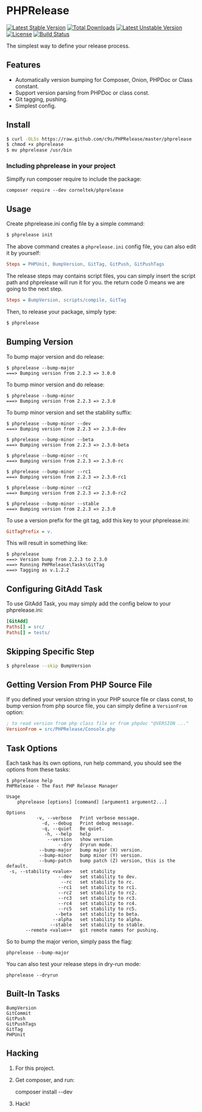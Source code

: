 PHPRelease
==========
[![Latest Stable Version](https://poser.pugx.org/corneltek/phprelease/v/stable)](https://packagist.org/packages/corneltek/phprelease) [![Total Downloads](https://poser.pugx.org/corneltek/phprelease/downloads)](https://packagist.org/packages/corneltek/phprelease) [![Latest Unstable Version](https://poser.pugx.org/corneltek/phprelease/v/unstable)](https://packagist.org/packages/corneltek/phprelease) [![License](https://poser.pugx.org/corneltek/phprelease/license)](https://packagist.org/packages/corneltek/phprelease)
[![Build Status](https://travis-ci.org/c9s/PHPRelease.svg?branch=master)](https://travis-ci.org/c9s/PHPRelease)

The simplest way to define your release process.

Features
---------

- Automatically version bumping for Composer, Onion, PHPDoc or Class constant.
- Support version parsing from PHPDoc or class const.
- Git tagging, pushing.
- Simplest config.

Install
-------

```sh
$ curl -OLSs https://raw.github.com/c9s/PHPRelease/master/phprelease
$ chmod +x phprelease
$ mv phprelease /usr/bin
```

### Including phprelease in your project

Simplfy run composer require to include the package:

    composer require --dev corneltek/phprelease

Usage
-----

Create phprelease.ini config file by a simple command:


```sh
$ phprelease init
```

The above command creates a `phprelease.ini` config file, you can also edit it
by yourself:

```ini
Steps = PHPUnit, BumpVersion, GitTag, GitPush, GitPushTags
```

The release steps may contains script files, you can simply insert the script
path and phprelease will run it for you. the return code 0 means we are going
to the next step.

```ini
Steps = BumpVersion, scripts/compile, GitTag

```

Then, to release your package, simply type:

```sh
$ phprelease
```

Bumping Version
---------------

To bump major version and do release:

    $ phprelease --bump-major
    ===> Bumping version from 2.2.3 => 3.0.0

To bump minor version and do release:

    $ phprelease --bump-minor
    ===> Bumping version from 2.2.3 => 2.3.0

To bump minor version and set the stability suffix:

    $ phprelease --bump-minor --dev
    ===> Bumping version from 2.2.3 => 2.3.0-dev

    $ phprelease --bump-minor --beta
    ===> Bumping version from 2.2.3 => 2.3.0-beta

    $ phprelease --bump-minor --rc
    ===> Bumping version from 2.2.3 => 2.3.0-rc

    $ phprelease --bump-minor --rc1
    ===> Bumping version from 2.2.3 => 2.3.0-rc1

    $ phprelease --bump-minor --rc2
    ===> Bumping version from 2.2.3 => 2.3.0-rc2

    $ phprelease --bump-minor --stable
    ===> Bumping version from 2.2.3 => 2.3.0

To use a version prefix for the git tag, add this key to your phprelease.ini:

```ini
GitTagPrefix = v.
```

This will result in something like:

    $ phprelease
    ===> Version bump from 2.2.3 to 2.3.0
    ===> Running PHPRelease\Tasks\GitTag
    ===> Tagging as v.1.2.2

Configuring GitAdd Task
------------------------

To use GitAdd Task, you may simply add the config below to your phprelease.ini:

```ini
[GitAdd]
Paths[] = src/
Paths[] = tests/
```

Skipping Specific Step
--------------------------

```sh
$ phprelease --skip BumpVersion
```

Getting Version From PHP Source File
-------------------------------------

If you defined your version string in your PHP source file or class const,
to bump version from php source file, you can simply define a `VersionFrom` option:


```ini
; to read version from php class file or from phpdoc "@VERSION ..."
VersionFrom = src/PHPRelease/Console.php
```


Task Options
------------

Each task has its own options, run help command, you should see the options from these tasks:

    $ phprelease help
    PHPRelease - The Fast PHP Release Manager

    Usage
        phprelease [options] [command] [argument1 argument2...]

    Options
               -v, --verbose   Print verbose message.
                 -d, --debug   Print debug message.
                 -q, --quiet   Be quiet.
                  -h, --help   help
                   --version   show version
                       --dry   dryrun mode.
                --bump-major   bump major (X) version.
                --bump-minor   bump minor (Y) version.
                --bump-patch   bump patch (Z) version, this is the default.
     -s, --stability <value>   set stability
                       --dev   set stability to dev.
                        --rc   set stability to rc.
                       --rc1   set stability to rc1.
                       --rc2   set stability to rc2.
                       --rc3   set stability to rc3.
                       --rc4   set stability to rc4.
                       --rc5   set stability to rc5.
                      --beta   set stability to beta.
                     --alpha   set stability to alpha.
                    --stable   set stability to stable.
           --remote <value>+   git remote names for pushing.


So to bump the major verion, simply pass the flag:

    phprelease --bump-major

You can also test your release steps in dry-run mode:

    phprelease --dryrun


Built-In Tasks
--------------

    BumpVersion
    GitCommit
    GitPush
    GitPushTags
    GitTag
    PHPUnit


Hacking
-------

1. For this project.

2. Get composer, and run:

    composer install --dev

3. Hack!
